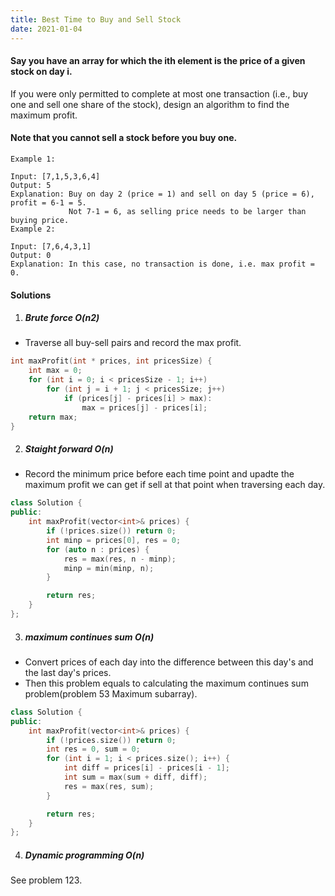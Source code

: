 ```yaml
---
title: Best Time to Buy and Sell Stock
date: 2021-01-04
---
```

#### Say you have an array for which the ith element is the price of a given stock on day i.

If you were only permitted to complete at most one transaction (i.e., buy one and sell one share of the stock), design an algorithm to find the maximum profit.

#### Note that you cannot sell a stock before you buy one.

```
Example 1:

Input: [7,1,5,3,6,4]
Output: 5
Explanation: Buy on day 2 (price = 1) and sell on day 5 (price = 6), profit = 6-1 = 5.
             Not 7-1 = 6, as selling price needs to be larger than buying price.
Example 2:

Input: [7,6,4,3,1]
Output: 0
Explanation: In this case, no transaction is done, i.e. max profit = 0.
```

#### Solutions

1. ##### Brute force O(n2)

- Traverse all buy-sell pairs and record the max profit.

```cpp
int maxProfit(int * prices, int pricesSize) {
    int max = 0;
    for (int i = 0; i < pricesSize - 1; i++)
        for (int j = i + 1; j < pricesSize; j++)
            if (prices[j] - prices[i] > max):
                max = prices[j] - prices[i];
    return max;
}
```

2. ##### Staight forward O(n)

- Record the minimum price before each time point and upadte the maximum profit we can get if sell at that point when traversing each day.

```cpp
class Solution {
public:
    int maxProfit(vector<int>& prices) {
        if (!prices.size()) return 0;
        int minp = prices[0], res = 0;
        for (auto n : prices) {
            res = max(res, n - minp);
            minp = min(minp, n);
        }

        return res;
    }
};
```

3. ##### maximum continues sum O(n)

- Convert prices of each day into the difference between this day's and the last day's prices.
- Then this problem equals to calculating the maximum continues sum problem(problem 53 Maximum subarray).


```cpp
class Solution {
public:
    int maxProfit(vector<int>& prices) {
        if (!prices.size()) return 0;
        int res = 0, sum = 0;
        for (int i = 1; i < prices.size(); i++) {
            int diff = prices[i] - prices[i - 1];
            int sum = max(sum + diff, diff);
            res = max(res, sum);
        }

        return res;
    }
};
```

4. ##### Dynamic programming O(n)

See problem 123.